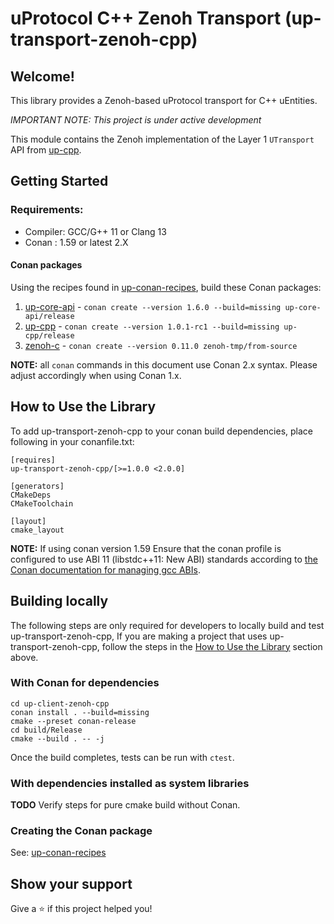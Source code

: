 # uProtocol C++ Zenoh Transport (up-transport-zenoh-cpp)

## Welcome!

This library provides a Zenoh-based uProtocol transport for C++ uEntities.

*_IMPORTANT NOTE:_ This project is under active development*

This module contains the Zenoh implementation of the Layer 1 `UTransport` API
from [up-cpp][cpp-api-repo].

## Getting Started

### Requirements:
- Compiler: GCC/G++ 11 or Clang 13
- Conan : 1.59 or latest 2.X

#### Conan packages

Using the recipes found in [up-conan-recipes][conan-recipe-repo], build these
Conan packages:

1. [up-core-api][spec-repo] - `conan create --version 1.6.0 --build=missing up-core-api/release`
1. [up-cpp][cpp-api-repo] - `conan create --version 1.0.1-rc1 --build=missing up-cpp/release`
2. [zenoh-c][zenoh-repo] - `conan create --version 0.11.0 zenoh-tmp/from-source`

**NOTE:** all `conan` commands in this document use  Conan 2.x syntax. Please
adjust accordingly when using Conan 1.x.

## How to Use the Library

To add up-transport-zenoh-cpp to your conan build dependencies, place following
in your conanfile.txt:

```
[requires]
up-transport-zenoh-cpp/[>=1.0.0 <2.0.0]

[generators]
CMakeDeps
CMakeToolchain

[layout]
cmake_layout
```

**NOTE:** If using conan version 1.59 Ensure that the conan profile is
configured to use ABI 11 (libstdc++11: New ABI) standards according to
[the Conan documentation for managing gcc ABIs][conan-abi-docs].

## Building locally

The following steps are only required for developers to locally build and test
up-transport-zenoh-cpp, If you are making a project that uses
up-transport-zenoh-cpp, follow the steps in the
[How to Use the Library](#how-to-use-the-library) section above.

### With Conan for dependencies

```
cd up-client-zenoh-cpp
conan install . --build=missing
cmake --preset conan-release
cd build/Release
cmake --build . -- -j
```

Once the build completes, tests can be run with `ctest`.

### With dependencies installed as system libraries

**TODO** Verify steps for pure cmake build without Conan.

### Creating the Conan package

See: [up-conan-recipes][conan-recipe-repo]

## Show your support

Give a ⭐️ if this project helped you!

[conan-recipe-repo]: https://github.com/eclipse-uprotocol/up-conan-recipes
[spec-repo]: https://github.com/eclipse-uprotocol/up-spec
[cpp-api-repo]: https://github.com/eclipse-uprotocol/up-cpp
[zenoh-repo]: https://github.com/eclipse-zenoh/zenoh-cpp
[conan-abi-docs]: https://docs.conan.io/en/1.60/howtos/manage_gcc_abi.html
